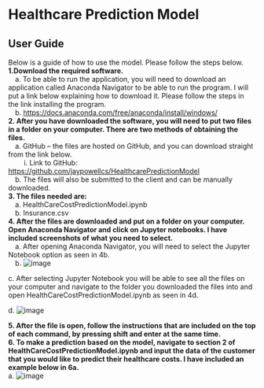 ﻿# Healthcare Prediction Model
## User Guide<br />
Below is a guide of how to use the model. Please follow the steps below.<br />
**1.Download the required software.**<br />
  &emsp;a.	To be able to run the application, you will need to download an application called Anaconda Navigator to be able to run the program. I will put a link below explaining how to download it. Please follow the steps in the link installing the program. <br />
  &emsp;b.	https://docs.anaconda.com/free/anaconda/install/windows/<br />
**2.	After you have downloaded the software, you will need to put two files in a folder on your computer. There are two methods of obtaining the files.**<br />
  &emsp;a.	GitHub – the files are hosted on GitHub, and you can download straight from the link below.<br />
  &emsp;  &emsp;i.	Link to GitHub: https://github.com/jaypowellcs/HealthcarePredictionModel<br />
  &emsp;b.	The files will also be submitted to the client and can be manually downloaded. <br />
**3.	The files needed are:** <br />
   &emsp;a.	HealthCareCostPredictionModel.ipynb<br />
   &emsp;b.	Insurance.csv<br />
**4.	After the files are downloaded and put on a folder on your computer. Open Anaconda Navigator and click on Jupyter notebooks. I have included screenshots of what you need to select.** <br />
   &emsp;a. After opening Anaconda Navigator, you will need to select the Jupyter Notebook option as seen in 4b. <br />
   &emsp;b.	 ![image](https://github.com/jaypowellcs/HealthcarePredictionModel/assets/60851811/6cc06115-0973-416b-bc62-7d2af5780e79)<br />

c.	After selecting Jupyter Notebook you will be able to see all the files on your computer and navigate to the folder you downloaded the files into and open HealthCareCostPredictionModel.ipynb as seen in 4d. <br />

d.	 ![image](https://github.com/jaypowellcs/HealthcarePredictionModel/assets/60851811/a9294310-9021-497b-83a4-78f3a536d30a)<br />

**5.	After the file is open, follow the instructions that are included on the top of each command, by pressing shift and enter at the same time.**<br />
**6.	To make a prediction based on the model, navigate to section 2 of HealthCareCostPredictionModel.ipynb and input the data of the customer that you would like to predict their healthcare costs. I have included an example below in 6a.** <br />
a.	 ![image](https://github.com/jaypowellcs/HealthcarePredictionModel/assets/60851811/93e65dff-bdc9-4f64-b8f0-cfc2fa0da878)<br />

 
